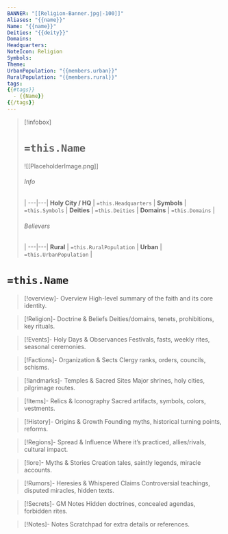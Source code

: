 ```yaml
---
BANNER: "[[Religion-Banner.jpg|-100]]"
Aliases: "{{name}}"
Name: "{{name}}"
Deities: "{{deity}}"
Domains:
Headquarters:
NoteIcon: Religion
Symbols:
Theme:
UrbanPopulation: "{{members.urban}}"
RuralPopulation: "{{members.rural}}"
tags:
{{#tags}}
  - {{Name}}
{{/tags}}
---
```


> [!infobox]
> # `=this.Name`
> ![[PlaceholderImage.png]]
> ###### Info
>  |
> ---|---|
> **Holy City / HQ** | `=this.Headquarters` |
> **Symbols** | `=this.Symbols` |
> **Deities** | `=this.Deities` |
> **Domains** | `=this.Domains` |
> ###### Believers
>  |
> ---|---|
> **Rural** | `=this.RuralPopulation` |
> **Urban** | `=this.UrbanPopulation` |


# `=this.Name`

> [!overview]- Overview
High-level summary of the faith and its core identity.

> [!Religion]- Doctrine & Beliefs
Deities/domains, tenets, prohibitions, key rituals.

> [!Events]- Holy Days & Observances
Festivals, fasts, weekly rites, seasonal ceremonies.

> [!Factions]- Organization & Sects
Clergy ranks, orders, councils, schisms.

> [!landmarks]- Temples & Sacred Sites
Major shrines, holy cities, pilgrimage routes.

> [!Items]- Relics & Iconography
Sacred artifacts, symbols, colors, vestments.

> [!History]- Origins & Growth
Founding myths, historical turning points, reforms.

> [!Regions]- Spread & Influence
Where it’s practiced, allies/rivals, cultural impact.

> [!lore]- Myths & Stories
Creation tales, saintly legends, miracle accounts.

> [!Rumors]- Heresies & Whispered Claims
Controversial teachings, disputed miracles, hidden texts.

> [!Secrets]- GM Notes
Hidden doctrines, concealed agendas, forbidden rites.

> [!Notes]- Notes
Scratchpad for extra details or references.

